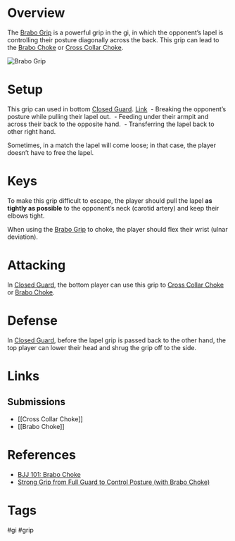 # Overview
The <u>Brabo Grip</u> is a powerful grip in the gi, in which the opponent’s lapel is controlling their posture diagonally across the back. This grip can lead to the [Brabo Choke](obsidian://open?vault=BJJ%20Notes&file=Submissions%2FBrabo%20Choke) or [Cross Collar Choke](obsidian://open?vault=BJJ%20Notes&file=Submissions%2FCross%20Collar%20Choke).

![Brabo Grip](https://evolve-mma.com/wp-content/uploads/2022/03/barbo-choke-bjj-.jpg)
# Setup
This grip can used in bottom [Closed Guard](obsidian://open?vault=BJJ%20Notes&file=Guards%2FClosed%20Guard). [Link](https://www.youtube.com/watch?v=DXE-FfK1j0E&t=45s)
 - Breaking the opponent’s posture while pulling their lapel out.
 - Feeding under their armpit and across their back to the opposite hand.
 - Transferring the lapel back to other right hand.

Sometimes, in a match the lapel will come loose; in that case, the player doesn’t have to free the lapel.
# Keys
To make this grip difficult to escape, the player should pull the lapel **as tightly as possible** to the opponent’s neck (carotid artery) and keep their elbows tight. 

When using the <u>Brabo Grip</u> to choke, the player should flex their wrist (ulnar deviation).
# Attacking
In [Closed Guard](obsidian://open?vault=BJJ%20Notes&file=Guards%2FClosed%20Guard), the bottom player can use this grip to [Cross Collar Choke](obsidian://open?vault=BJJ%20Notes&file=Submissions%2FCross%20Collar%20Choke) or [Brabo Choke](obsidian://open?vault=BJJ%20Notes&file=Submissions%2FBrabo%20Choke).
# Defense
In [Closed Guard](obsidian://open?vault=BJJ%20Notes&file=Guards%2FClosed%20Guard), before the lapel grip is passed back to the other hand, the top player can lower their head and shrug the grip off to the side. 
# Links
## Submissions
- [[Cross Collar Choke]]
- [[Brabo Choke]]
# References
- [BJJ 101: Brabo Choke](https://evolve-mma.com/blog/bjj-101-brabo-choke/)
- [Strong Grip from Full Guard to Control Posture (with Brabo Choke)](https://www.chewjitsu.net/2018/10/strong-grip-from-full-guard-to-control-posture-with-brabo-choke/ "Permanent Link: Strong Grip from Full Guard to Control Posture (with Brabo Choke)")
# Tags
#gi #grip 